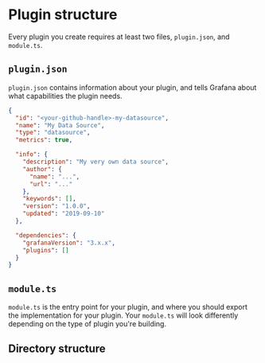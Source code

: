 # Plugin structure

Every plugin you create requires at least two files, `plugin.json`, and `module.ts`.

## `plugin.json`

`plugin.json` contains information about your plugin, and tells Grafana about what capabilities the plugin needs.

```json
{
  "id": "<your-github-handle>-my-datasource",
  "name": "My Data Source",
  "type": "datasource",
  "metrics": true,

  "info": {
    "description": "My very own data source",
    "author": {
      "name": "...",
      "url": "..."
    },
    "keywords": [],
    "version": "1.0.0",
    "updated": "2019-09-10"
  },

  "dependencies": {
    "grafanaVersion": "3.x.x",
    "plugins": []
  }
}
```

## `module.ts`

`module.ts` is the entry point for your plugin, and where you should export the implementation for your plugin. Your `module.ts` will look differently depending on the type of plugin you're building.

## Directory structure
